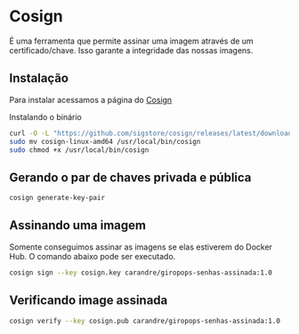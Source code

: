 # Cosign

É uma ferramenta que permite assinar uma imagem através de um certificado/chave. Isso garante a integridade das nossas imagens.

## Instalação

Para instalar acessamos a página do [Cosign](https://github.com/sigstore/cosign)

Instalando o binário

```bash
curl -O -L "https://github.com/sigstore/cosign/releases/latest/download/cosign-linux-amd64"
sudo mv cosign-linux-amd64 /usr/local/bin/cosign
sudo chmod +x /usr/local/bin/cosign
```

## Gerando o par de chaves privada e pública

```bash
cosign generate-key-pair
```

## Assinando uma imagem

Somente conseguimos assinar as imagens se elas estiverem do Docker Hub. O comando abaixo pode ser executado.

```bash
cosign sign --key cosign.key carandre/giropops-senhas-assinada:1.0
```

## Verificando image assinada

```bash
cosign verify --key cosign.pub carandre/giropops-senhas-assinada:1.0
```
